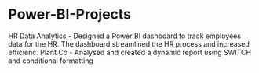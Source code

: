 # Power-BI-Projects

HR Data Analytics - Designed a Power BI dashboard to track employees data for the HR. The dashboard streamlined the HR process and increased efficienc.
Plant Co - Analysed and created a dynamic report using SWITCH and conditional formatting
